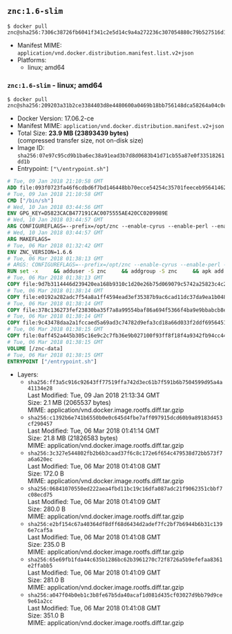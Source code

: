 ## `znc:1.6-slim`

```console
$ docker pull znc@sha256:7306c38726fb6041f341c2e5d14c9a4a272236c307054880c79b527516d18fa1
```

-	Manifest MIME: `application/vnd.docker.distribution.manifest.list.v2+json`
-	Platforms:
	-	linux; amd64

### `znc:1.6-slim` - linux; amd64

```console
$ docker pull znc@sha256:209203a31b2ce3384403d8e4480600a0469b18bb756148dca58264a04c0c57a6
```

-	Docker Version: 17.06.2-ce
-	Manifest MIME: `application/vnd.docker.distribution.manifest.v2+json`
-	Total Size: **23.9 MB (23893439 bytes)**  
	(compressed transfer size, not on-disk size)
-	Image ID: `sha256:07e97c95cd9b1ba6ec38a91ead3b7d8d0683b41d71cb55a87e0f33518261dd1b`
-	Entrypoint: `["\/entrypoint.sh"]`

```dockerfile
# Tue, 09 Jan 2018 21:10:58 GMT
ADD file:093f0723fa46f6cdbd6f7bd146448bb70ecce54254c35701feeceb956414622f in / 
# Tue, 09 Jan 2018 21:10:58 GMT
CMD ["/bin/sh"]
# Wed, 10 Jan 2018 03:44:56 GMT
ENV GPG_KEY=D5823CACB477191CAC0075555AE420CC0209989E
# Wed, 10 Jan 2018 03:44:57 GMT
ARG CONFIGUREFLAGS=--prefix=/opt/znc --enable-cyrus --enable-perl --enable-python --disable-ipv6
# Wed, 10 Jan 2018 03:44:57 GMT
ARG MAKEFLAGS=
# Tue, 06 Mar 2018 01:32:42 GMT
ENV ZNC_VERSION=1.6.6
# Tue, 06 Mar 2018 01:38:13 GMT
# ARGS: CONFIGUREFLAGS=--prefix=/opt/znc --enable-cyrus --enable-perl --enable-python --disable-ipv6 MAKEFLAGS=
RUN set -x     && adduser -S znc     && addgroup -S znc     && apk add --no-cache --virtual runtime-dependencies         ca-certificates         cyrus-sasl         icu         su-exec         tini         tzdata     && apk add --no-cache --virtual build-dependencies         build-base         curl         cyrus-sasl-dev         gnupg         icu-dev         libressl-dev         perl-dev         python3-dev     && mkdir /znc-src && cd /znc-src     && curl -fsSL "http://people.znc.in/~darthgandalf/znc/1.6.6/znc-1.6.6.tar.gz" -o znc.tgz     && curl -fsSL "http://people.znc.in/~darthgandalf/znc/1.6.6/znc-1.6.6.tar.gz.sig" -o znc.tgz.sig     && export GNUPGHOME="$(mktemp -d)"     && gpg --keyserver ha.pool.sks-keyservers.net --recv-keys "${GPG_KEY}"     && gpg --batch --verify znc.tgz.sig znc.tgz     && rm -rf "$GNUPGHOME"     && tar -zxf znc.tgz --strip-components=1     && mkdir build && cd build     && ../configure ${CONFIGUREFLAGS}     && make $MAKEFLAGS     && make install     && apk del build-dependencies     && cd / && rm -rf /znc-src
# Tue, 06 Mar 2018 01:38:13 GMT
COPY file:9d7b3114446d239420ea168b9310c1d20e26b75d069079c5742a25823c4c2aab in / 
# Tue, 06 Mar 2018 01:38:14 GMT
COPY file:e0192a282adc7f54a8a1ff4594ead3ef35387b9ac6cad11dc37da9ea1b048a13 in /startup-sequence/ 
# Tue, 06 Mar 2018 01:38:14 GMT
COPY file:378c136273fef23830ba35f7a8a99554baf86a694f5366f4ba9e9bbabcb8ee6a in /startup-sequence/ 
# Tue, 06 Mar 2018 01:38:14 GMT
COPY file:9c43478daa2a1fccaed5a69ad3c74782d9efa3cd18a66d033f2ddf6956451ba5 in /startup-sequence/ 
# Tue, 06 Mar 2018 01:38:15 GMT
COPY file:0aff452a445b305c16e9c2c7fb36e9b027100f93ff8f18f4a9342fb94cc44b9c in /startup-sequence/ 
# Tue, 06 Mar 2018 01:38:15 GMT
VOLUME [/znc-data]
# Tue, 06 Mar 2018 01:38:15 GMT
ENTRYPOINT ["/entrypoint.sh"]
```

-	Layers:
	-	`sha256:ff3a5c916c92643ff77519ffa742d3ec61b7f591b6b7504599d95a4a41134e28`  
		Last Modified: Tue, 09 Jan 2018 21:13:34 GMT  
		Size: 2.1 MB (2065537 bytes)  
		MIME: application/vnd.docker.image.rootfs.diff.tar.gzip
	-	`sha256:c1392b6e741b6550b0e0c645d4fbe7aff097915dcd60b9a89183d453cf290457`  
		Last Modified: Tue, 06 Mar 2018 01:41:14 GMT  
		Size: 21.8 MB (21826583 bytes)  
		MIME: application/vnd.docker.image.rootfs.diff.tar.gzip
	-	`sha256:3c327e544802fb2b6b3caad37f6c8c172e6f654c479538d72bb573f7a6a620ec`  
		Last Modified: Tue, 06 Mar 2018 01:41:08 GMT  
		Size: 172.0 B  
		MIME: application/vnd.docker.image.rootfs.diff.tar.gzip
	-	`sha256:06841070550ed222aea4fbd11bc19c16dfa087adc21f9062351cbbf7c08ecd75`  
		Last Modified: Tue, 06 Mar 2018 01:41:09 GMT  
		Size: 280.0 B  
		MIME: application/vnd.docker.image.rootfs.diff.tar.gzip
	-	`sha256:e2bf154c67a40364df8dff68d6434d2adef7fc2bf7b6944b6b31c1396e7caf5a`  
		Last Modified: Tue, 06 Mar 2018 01:41:08 GMT  
		Size: 235.0 B  
		MIME: application/vnd.docker.image.rootfs.diff.tar.gzip
	-	`sha256:65e69fb1fda44c635b1286bc62b3961270c72f8726a5b9efefaa8361e2ffabb5`  
		Last Modified: Tue, 06 Mar 2018 01:41:09 GMT  
		Size: 281.0 B  
		MIME: application/vnd.docker.image.rootfs.diff.tar.gzip
	-	`sha256:a047f04b0eb1c3b8fe67b5da40acaf1d081d435cf03027d9bb79d9ce9e61a2cc`  
		Last Modified: Tue, 06 Mar 2018 01:41:08 GMT  
		Size: 351.0 B  
		MIME: application/vnd.docker.image.rootfs.diff.tar.gzip
